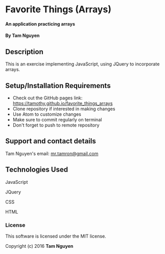 # Favorite Things (Arrays)

#### An application practicing arrays

#### By Tam Nguyen

## Description

This is an exercise implementing JavaScript, using JQuery to incorporate arrays.

## Setup/Installation Requirements

* Check out the GitHub pages link: https://tamothy.github.io/favorite_things_arrays
* Clone repository if interested in making changes
* Use Atom to customize changes
* Make sure to commit regularly on terminal
* Don't forget to push to remote repository

## Support and contact details

Tam Nguyen's email: mr.tamron@gmail.com

## Technologies Used

JavaScript

JQuery

CSS

HTML

### License

This software is licensed under the MIT license.

Copyright (c) 2016 **Tam Nguyen**
